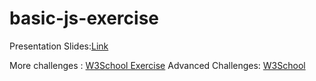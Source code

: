 # basic-js-exercise

Presentation Slides:[Link](https://docs.google.com/presentation/d/1swff3snFkECsxhUgM5iY3ZEbuwjhgjbwL18ghTJoegI/edit#slide=id.g252f98ba533_0_58)

More challenges : [W3School Exercise](https://www.w3schools.com/js/exercise_js.asp?filename=exercise_js_variables1)
Advanced Challenges: [W3School](https://www.w3resource.com/javascript-exercises/)
